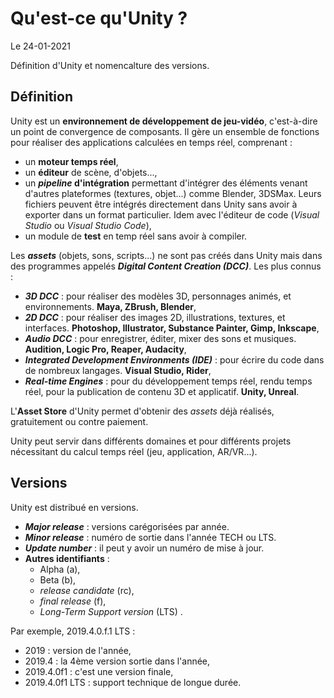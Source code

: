 # Qu'est-ce qu'Unity ?

Le 24-01-2021

Définition d'Unity et nomencalture des versions.

## Définition

Unity est un **environnement de développement de jeu-vidéo**, c'est-à-dire un point de convergence de composants. Il gère un ensemble de fonctions pour réaliser des applications calculées en temps réel, comprenant :
- un **moteur temps réel**,
- un **éditeur** de scène, d'objets...,
- un ***pipeline* d'intégration** permettant d'intégrer des éléments venant d'autres plateformes (textures, objet...) comme Blender, 3DSMax. Leurs fichiers peuvent être intégrés directement dans Unity sans avoir à exporter dans un format particulier. Idem avec l'éditeur de code (*Visual Studio* ou *Visual Studio Code*),
- un module de **test** en temp réel sans avoir à compiler.

Les ***assets*** (objets, sons, scripts...) ne sont pas créés dans Unity mais dans des programmes appelés ***Digital Content Creation (DCC)***. Les plus connus : 
- ***3D DCC*** : pour réaliser des modèles 3D, personnages animés, et environnements. **Maya, ZBrush, Blender**,
- ***2D DCC*** : pour réaliser des images 2D, illustrations, textures, et interfaces. **Photoshop, Illustrator, Substance Painter, Gimp, Inkscape**,
- ***Audio DCC*** : pour enregistrer, éditer, mixer des sons et musiques. **Audition, Logic Pro, Reaper, Audacity**,
- ***Integrated Development Environments (IDE)*** : pour écrire du code dans de nombreux langages. **Visual Studio, Rider**,
- ***Real-time Engines*** : pour du développement temps réel, rendu temps réel, pour la publication de contenu 3D et applicatif. **Unity, Unreal**.

L'**Asset Store** d'Unity permet d'obtenir des *assets* déjà réalisés, gratuitement ou contre paiement.

Unity peut servir dans différents domaines et pour différents projets nécessitant du calcul temps réel (jeu, application, AR/VR...).

## Versions

Unity est distribué en versions. 
- ***Major release*** : versions carégorisées par année.
- ***Minor release*** : numéro de sortie dans l'année TECH ou LTS.
- ***Update number*** : il peut y avoir un numéro de mise à jour.
- **Autres identifiants** : 
   - Alpha (a), 
   - Beta (b), 
   - *release candidate* (rc), 
   - *final release* (f), 
   - *Long-Term Support version* (LTS) .

Par exemple, 2019.4.0.f.1 LTS :
- 2019 : version de l'année,
- 2019.4 : la 4ème version sortie dans l'année,
- 2019.4.0f1 : c'est une version finale,
- 2019.4.0f1 LTS : support technique de longue durée.
